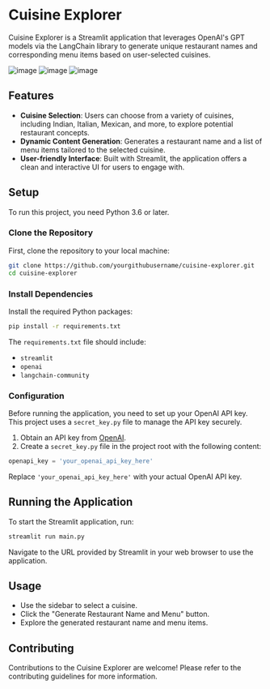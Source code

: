 # Cuisine Explorer

Cuisine Explorer is a Streamlit application that leverages OpenAI's GPT models via the LangChain library to generate unique restaurant names and corresponding menu items based on user-selected cuisines.

![image](https://github.com/Diviz-Kondamadugula/Cuisine-Explorer/assets/57787636/fb94d653-a63e-467c-999e-68fa7c9c49a7)
![image](https://github.com/Diviz-Kondamadugula/Cuisine-Explorer/assets/57787636/3b6c6347-6e60-4b4d-9426-cbde8787f54b)
![image](https://github.com/Diviz-Kondamadugula/Cuisine-Explorer/assets/57787636/55312310-add5-4730-ae81-c2616f568e1a)



## Features

- **Cuisine Selection**: Users can choose from a variety of cuisines, including Indian, Italian, Mexican, and more, to explore potential restaurant concepts.
- **Dynamic Content Generation**: Generates a restaurant name and a list of menu items tailored to the selected cuisine.
- **User-friendly Interface**: Built with Streamlit, the application offers a clean and interactive UI for users to engage with.

## Setup

To run this project, you need Python 3.6 or later.

### Clone the Repository

First, clone the repository to your local machine:

```bash
git clone https://github.com/yourgithubusername/cuisine-explorer.git
cd cuisine-explorer
```

### Install Dependencies

Install the required Python packages:

```bash
pip install -r requirements.txt
```

The `requirements.txt` file should include:
- `streamlit`
- `openai`
- `langchain-community`

### Configuration

Before running the application, you need to set up your OpenAI API key. This project uses a `secret_key.py` file to manage the API key securely.

1. Obtain an API key from [OpenAI](https://openai.com/).
2. Create a `secret_key.py` file in the project root with the following content:

```python
openapi_key = 'your_openai_api_key_here'
```

Replace `'your_openai_api_key_here'` with your actual OpenAI API key.

## Running the Application

To start the Streamlit application, run:

```bash
streamlit run main.py
```

Navigate to the URL provided by Streamlit in your web browser to use the application.

## Usage

- Use the sidebar to select a cuisine.
- Click the "Generate Restaurant Name and Menu" button.
- Explore the generated restaurant name and menu items.

## Contributing

Contributions to the Cuisine Explorer are welcome! Please refer to the contributing guidelines for more information.
